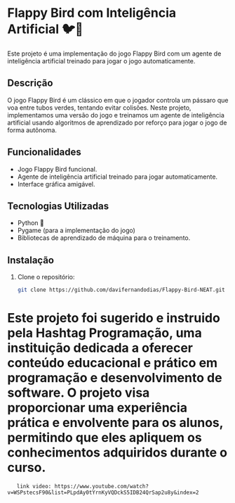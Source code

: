 # Flappy Bird com Inteligência Artificial 🐦🤖


Este projeto é uma implementação do jogo Flappy Bird com um agente de inteligência artificial treinado para jogar o jogo automaticamente.

## Descrição

O jogo Flappy Bird é um clássico em que o jogador controla um pássaro que voa entre tubos verdes, tentando evitar colisões. Neste projeto, implementamos uma versão do jogo e treinamos um agente de inteligência artificial usando algoritmos de aprendizado por reforço para jogar o jogo de forma autônoma.

## Funcionalidades

- Jogo Flappy Bird funcional.
- Agente de inteligência artificial treinado para jogar automaticamente.
- Interface gráfica amigável.

## Tecnologias Utilizadas

- Python 🐍
- Pygame (para a implementação do jogo)
- Bibliotecas de aprendizado de máquina para o treinamento.

## Instalação

1. Clone o repositório:

   ```bash
   git clone https://github.com/davifernandodias/Flappy-Bird-NEAT.git

# Este projeto foi sugerido e instruido pela Hashtag Programação, uma instituição dedicada a oferecer conteúdo educacional e prático em programação e desenvolvimento de software. O projeto visa proporcionar uma experiência prática e envolvente para os alunos, permitindo que eles apliquem os conhecimentos adquiridos durante o curso.
```
   link video: https://www.youtube.com/watch?v=WSPstecsF90&list=PLpdAy0tYrnKyVQDckS5IDB24QrSap2u8y&index=2

